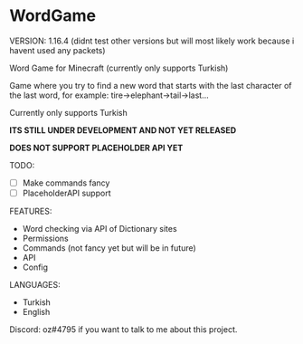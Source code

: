 # WordGame

VERSION: 1.16.4
(didnt test other versions but will most likely work because i havent used any packets)


Word Game for Minecraft (currently only supports Turkish)

Game where you try to find a new word that starts with the last character of the last word, for example: tire->elephant->tail->last...

Currently only supports Turkish

**ITS STILL UNDER DEVELOPMENT AND NOT YET RELEASED**


**DOES NOT SUPPORT PLACEHOLDER API YET**

TODO:
- [ ] Make commands fancy
- [ ] PlaceholderAPI support

FEATURES:

- Word checking via API of Dictionary sites
- Permissions
- Commands (not fancy yet but will be in future)
- API
- Config

LANGUAGES:
- Turkish
- English

Discord: oz#4795 if you want to talk to me about this project.
